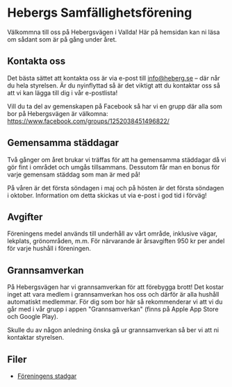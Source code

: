 # Hebergs Samfällighetsförening

Välkommna till oss på Hebergsvägen i Vallda!
Här på hemsidan kan ni läsa om sådant som är på gång under året.

## Kontakta oss

Det bästa sättet att kontakta oss är via e-post till <a href="mailto:info@heberg.se">info@heberg.se</a> – där når du hela styrelsen.
Är du nyinflyttad så är det viktigt att du kontaktar oss så att vi kan lägga till dig i vår e-postlista!

Vill du ta del av gemenskapen på Facebook så har vi en grupp där alla som bor på Hebergsvägen är välkomna: <https://www.facebook.com/groups/1252038451496822/>

## Gemensamma städdagar

Två gånger om året brukar vi träffas för att ha gemensamma städdagar då vi gör fint i området och umgås tillsammans.
Dessutom får man en bonus för varje gemensam städdag som man är med på!

På våren är det första söndagen i maj och på hösten är det första söndagen i oktober.
Information om detta skickas ut via e-post i god tid i förväg!

## Avgifter

Föreningens medel används till underhåll av vårt område, inklusive vägar, lekplats, grönområden, m.m.
För närvarande är årsavgiften 950 kr per andel för varje hushåll i föreningen.

## Grannsamverkan

På Hebergsvägen har vi grannsamverkan för att förebygga brott!
Det kostar inget att vara medlem i grannsamverkan hos oss och därför är alla hushåll automatiskt medlemmar.
För dig som bor här så rekommenderar vi att vi du går med i vår grupp i appen "Grannsamverkan" (finns på Apple App Store och Google Play).

Skulle du av någon anledning önska gå ur grannsamverkan så ber vi att ni kontaktar styrelsen.

## Filer

- [Föreningens stadgar](filer/stadgar-2012-03-26.pdf)

<!--
## Årsmöte 2025-03-20

**Kallelse till årsmöte i Hebergs Samfällighetsförening!**

Alla medlemmar hälsas välkomna till årsmötet.

Datum: 20 mars 2025<br>
Var: Bygdegården<br>
Tid:  19:00<br>

### Handlingar

- [Kallelse till årsmötet](filer/kallelse-årsmöte-2025-03-20.pdf)
- [Blankett för fullmakt](filer/fullmakt.pdf)
- [Blankett för motioner](filer/motionsblankett.docx)

-->
